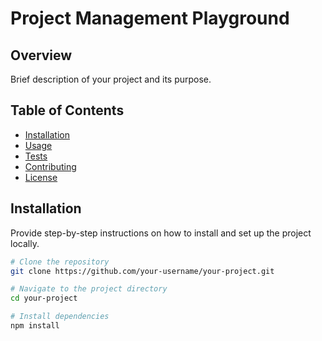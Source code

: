 # Project Management Playground

## Overview

Brief description of your project and its purpose.

## Table of Contents

- [Installation](#installation)
- [Usage](#usage)
- [Tests](#tests)
- [Contributing](#contributing)
- [License](#license)

## Installation

Provide step-by-step instructions on how to install and set up the project locally.

```bash
# Clone the repository
git clone https://github.com/your-username/your-project.git

# Navigate to the project directory
cd your-project

# Install dependencies
npm install
